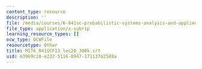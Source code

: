 ```yaml
---
content_type: resource
description: ''
file: /media/courses/6-041sc-probabilistic-systems-analysis-and-applied-probability-fall-2013/63969c28e23251168947171137a2588a_MIT6_041SCF13_lec20_300k.vtt
file_type: application/x-subrip
learning_resource_types: []
ocw_type: OCWFile
resourcetype: Other
title: MIT6_041SCF13_lec20_300k.srt
uid: 63969c28-e232-5116-8947-171137a2588a
---
```


